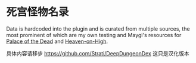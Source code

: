 # 死宫怪物名录

Data is hardcoded into the plugin and is curated from multiple sources, the most prominent of which are my own testing and Maygi's resources for [Palace of the Dead](https://docs.google.com/document/d/1oV_SIs5L9kD_NHO2ZsU4Tw8R6iQ4v1RC5fZPQqK6cD8/view) and [Heaven-on-High](https://docs.google.com/document/d/1YVBSTOgJO-xOAB6YyKZEZRikjXFPle6Ihf_E7VdmQnI/view).

具体内容请移步 https://github.com/Strati/DeepDungeonDex 
这只是汉化版本
